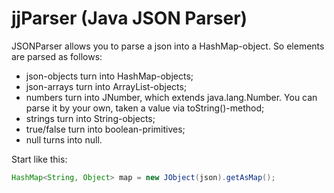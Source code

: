 # jjParser (Java JSON Parser)

JSONParser allows you to parse a json into a HashMap-object. So elements are parsed as follows:
* json-objects turn into HashMap-objects;
* json-arrays turn into ArrayList-objects;
* numbers turn into JNumber, which extends java.lang.Number. You can parse it by your own, taken a value via toString()-method;
* strings turn into String-objects;
* true/false turn into boolean-primitives;
* null turns into null.

Start like this:
```java
HashMap<String, Object> map = new JObject(json).getAsMap();
```
